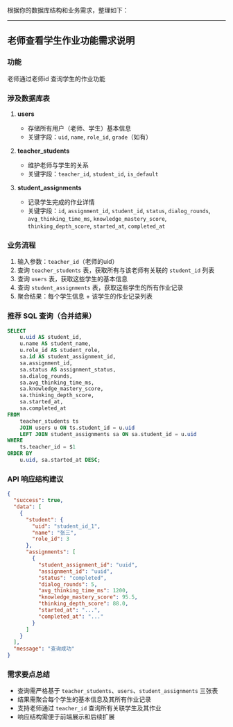 根据你的数据库结构和业务需求，整理如下：

---

## 老师查看学生作业功能需求说明
### 功能
  老师通过老师id 查询学生的作业功能

### 涉及数据库表

1. **users**
   - 存储所有用户（老师、学生）基本信息
   - 关键字段：`uid`, `name`, `role_id`, `grade`（如有）

2. **teacher_students**
   - 维护老师与学生的关系
   - 关键字段：`teacher_id`, `student_id`, `is_default`

3. **student_assignments**
   - 记录学生完成的作业详情
   - 关键字段：`id`, `assignment_id`, `student_id`, `status`, `dialog_rounds`, `avg_thinking_time_ms`, `knowledge_mastery_score`, `thinking_depth_score`, `started_at`, `completed_at`

### 业务流程

1. 输入参数：`teacher_id`（老师的uid）
2. 查询 `teacher_students` 表，获取所有与该老师有关联的 `student_id` 列表
3. 查询 `users` 表，获取这些学生的基本信息
4. 查询 `student_assignments` 表，获取这些学生的所有作业记录
5. 聚合结果：每个学生信息 + 该学生的作业记录列表

### 推荐 SQL 查询（合并结果）

```sql
SELECT
    u.uid AS student_id,
    u.name AS student_name,
    u.role_id AS student_role,
    sa.id AS student_assignment_id,
    sa.assignment_id,
    sa.status AS assignment_status,
    sa.dialog_rounds,
    sa.avg_thinking_time_ms,
    sa.knowledge_mastery_score,
    sa.thinking_depth_score,
    sa.started_at,
    sa.completed_at
FROM
    teacher_students ts
    JOIN users u ON ts.student_id = u.uid
    LEFT JOIN student_assignments sa ON sa.student_id = u.uid
WHERE
    ts.teacher_id = $1
ORDER BY
    u.uid, sa.started_at DESC;
```

### API 响应结构建议

```json
{
  "success": true,
  "data": [
    {
      "student": {
        "uid": "student_id_1",
        "name": "张三",
        "role_id": 3
      },
      "assignments": [
        {
          "student_assignment_id": "uuid",
          "assignment_id": "uuid",
          "status": "completed",
          "dialog_rounds": 5,
          "avg_thinking_time_ms": 1200,
          "knowledge_mastery_score": 95.5,
          "thinking_depth_score": 88.0,
          "started_at": "...",
          "completed_at": "..."
        }
      ]
    }
  ],
  "message": "查询成功"
}
```

### 需求要点总结

- 查询需严格基于 `teacher_students`、`users`、`student_assignments` 三张表
- 结果需聚合每个学生的基本信息及其所有作业记录
- 支持老师通过 `teacher_id` 查询所有关联学生及其作业
- 响应结构需便于前端展示和后续扩展

